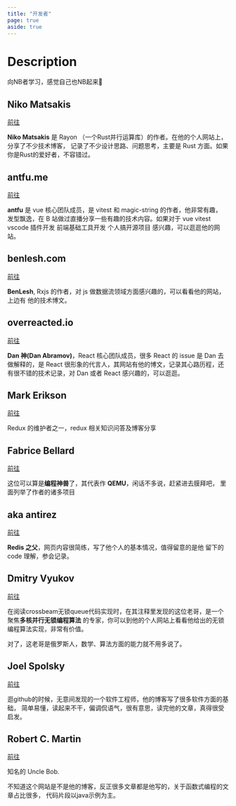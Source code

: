 ```yaml
---
title: "开发者"
page: true
aside: true
---
```


# Description
向NB者学习，感觉自己也NB起来🫠

## Niko Matsakis

[前往](https://smallcultfollowing.com/babysteps/categories/)

<LoadingPreviewCard url="https://smallcultfollowing.com/babysteps/categories/" />

**Niko Matsakis** 是 Rayon （一个Rust并行运算库）的作者。在他的个人网站上，分享了不少技术博客，
记录了不少设计思路、问题思考，主要是 Rust 方面。如果你是Rust的爱好者，不容错过。

## antfu.me

[前往](https://antfu.me)

<LoadingPreviewCard url="https://antfu.me" />

**antfu** 是 vue 核心团队成员，是 vitest 和 magic-string 的作者，他非常有趣，
发型飘逸，在 B 站做过直播分享一些有趣的技术内容。如果对于 vue vitest vscode
插件开发 前端基础工具开发 个人搞开源项目 感兴趣，可以逛逛他的网站。

## benlesh.com

[前往](https://benlesh.com)

<LoadingPreviewCard url="https://benlesh.com" />

**BenLesh**, Rxjs 的作者，对 js 做数据流领域方面感兴趣的，可以看看他的网站，上边有
他的技术博文。

## overreacted.io

[前往](https://overreacted.io)

<LoadingPreviewCard url="https://overreacted.io" />

**Dan 神(Dan Abramov)**，React 核心团队成员，很多 React 的 issue 是 Dan 去做解释的，是
React 很形象的代言人，其网站有他的博文，记录其心路历程，还有很不错的技术记录，对 Dan
或者 React 感兴趣的，可以逛逛。

## Mark Erikson

[前往](https://blog.isquaredsoftware.com/about)

<LoadingPreviewCard url="https://blog.isquaredsoftware.com/about" />

Redux 的维护者之一，redux 相关知识问答及博客分享

## Fabrice Bellard

[前往](https://bellard.org)

<LoadingPreviewCard url="https://bellard.org" />

这位可以算是**编程神兽**了，其代表作 **QEMU**，闲话不多说，赶紧进去膜拜吧，
里面列举了作者的诸多项目

## aka antirez

[前往](http://invece.org)

<LoadingPreviewCard url="http://invece.org" />

**Redis 之父**，网页内容很简练，写了他个人的基本情况，值得留意的是他
留下的 code 理解，参会记录。

## Dmitry Vyukov
[前往](https://www.1024cores.net/home/about-me)

<LoadingPreviewCard url="https://www.1024cores.net/home/about-me" />

在阅读crossbeam无锁queue代码实现时，在其注释里发现的这位老哥，是一个聚焦**多核并行无锁编程算法**
的专家，你可以到他的个人网站上看看他给出的无锁编程算法实现，非常有价值。

对了，这老哥是俄罗斯人，数学、算法方面的能力就不用多说了。


##  Joel Spolsky
[前往](https://www.joelonsoftware.com/category/reading-lists/rock-star-developer/)

逛github的时候，无意间发现的一个软件工程师，他的博客写了很多软件方面的基础，
简单易懂，读起来不干，偏调侃语气，很有意思，读完他的文章，真得很受启发。

## Robert C. Martin
[前往](https://blog.cleancoder.com/uncle-bob/2023/01/19/functional-classes-clojure.html)

知名的 Uncle Bob.

不知道这个网站是不是他的博客，反正很多文章都是他写的，关于函数式编程的文章占比很多，
代码片段以java示例为主。

<Giscus />
